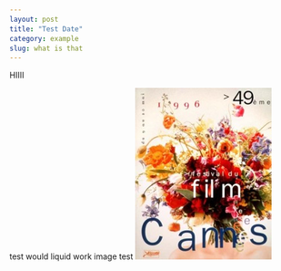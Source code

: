 ```yaml
---
layout: post
title: "Test Date"
category: example
slug: what is that
---
```


HIIII


test would liquid work
image test ![cannanes](./assets/images/CFF96poster.jpg)